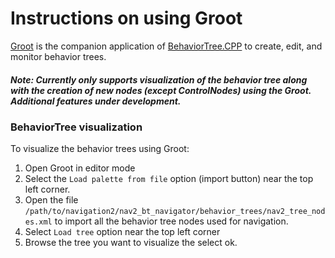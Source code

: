 # Instructions on using Groot
[Groot](https://github.com/BehaviorTree/Groot) is the companion application of [BehaviorTree.CPP](https://github.com/BehaviorTree/BehaviorTree.CPP) to create, edit, and monitor behavior trees.

##### Note: Currently only supports visualization of the behavior tree along with the creation of new nodes (except ControlNodes) using the Groot. Additional features under development.

### BehaviorTree visualization
To visualize the behavior trees using Groot:
1. Open Groot in editor mode
2. Select the `Load palette from file` option  (import button) near the top left corner.
3. Open the file `/path/to/navigation2/nav2_bt_navigator/behavior_trees/nav2_tree_nodes.xml` to import all the behavior tree nodes used for navigation.
4. Select `Load tree` option near the top left corner
5. Browse the tree you want to visualize the select ok.
